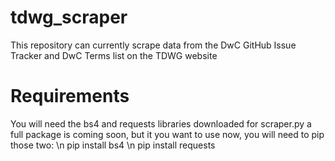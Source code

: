 # tdwg_scraper
This repository can currently scrape data from the DwC GitHub Issue Tracker and DwC Terms list on the TDWG website

# Requirements
You will need the bs4 and requests libraries downloaded for scraper.py a full package is coming soon, but it you want to use now, you will need to pip those two:
\n pip install bs4
\n pip install requests
